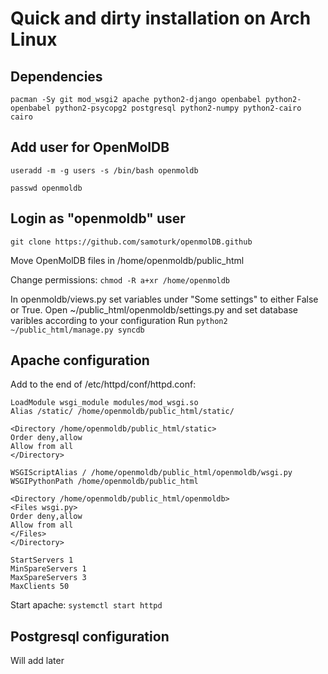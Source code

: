 Quick and dirty installation on Arch Linux
============
## Dependencies
`pacman -Sy git mod_wsgi2 apache python2-django openbabel python2-openbabel python2-psycopg2 postgresql python2-numpy python2-cairo cairo`

## Add user for OpenMolDB
`useradd -m -g users -s /bin/bash openmoldb`

`passwd openmoldb` 

## Login as "openmoldb" user
`git clone https://github.com/samoturk/openmolDB.github`

Move OpenMolDB files in /home/openmoldb/public_html

Change permissions: `chmod -R a+xr /home/openmoldb`

In openmoldb/views.py set variables under "Some settings" to either False or True.
Open ~/public_html/openmoldb/settings.py and set database varibles according to your configuration
Run `python2 ~/public_html/manage.py syncdb`

## Apache configuration
Add to the end of /etc/httpd/conf/httpd.conf:
```
LoadModule wsgi_module modules/mod_wsgi.so
Alias /static/ /home/openmoldb/public_html/static/

<Directory /home/openmoldb/public_html/static>
Order deny,allow
Allow from all
</Directory>

WSGIScriptAlias / /home/openmoldb/public_html/openmoldb/wsgi.py
WSGIPythonPath /home/openmoldb/public_html

<Directory /home/openmoldb/public_html/openmoldb>
<Files wsgi.py>
Order deny,allow
Allow from all
</Files>
</Directory>

StartServers 1
MinSpareServers 1
MaxSpareServers 3
MaxClients 50
```

Start apache: `systemctl start httpd`

## Postgresql configuration
Will add later

